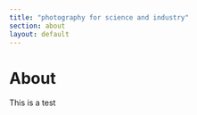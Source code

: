 ```yaml
---
title: "photography for science and industry"
section: about
layout: default
---
```


About
======================

This is a test